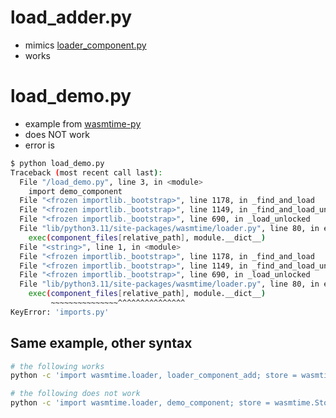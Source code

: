 # load_adder.py

* mimics [loader_component.py](https://github.com/bytecodealliance/wasmtime-py/blob/main/examples/loader_component.py)
* works

# load_demo.py

* example from [wasmtime-py](https://github.com/bytecodealliance/wasmtime-py)
* does NOT work
* error is

```bash
$ python load_demo.py 
Traceback (most recent call last):
  File "/load_demo.py", line 3, in <module>
    import demo_component
  File "<frozen importlib._bootstrap>", line 1178, in _find_and_load
  File "<frozen importlib._bootstrap>", line 1149, in _find_and_load_unlocked
  File "<frozen importlib._bootstrap>", line 690, in _load_unlocked
  File "lib/python3.11/site-packages/wasmtime/loader.py", line 80, in exec_module
    exec(component_files[relative_path], module.__dict__)
  File "<string>", line 1, in <module>
  File "<frozen importlib._bootstrap>", line 1178, in _find_and_load
  File "<frozen importlib._bootstrap>", line 1149, in _find_and_load_unlocked
  File "<frozen importlib._bootstrap>", line 690, in _load_unlocked
  File "lib/python3.11/site-packages/wasmtime/loader.py", line 80, in exec_module
    exec(component_files[relative_path], module.__dict__)
         ~~~~~~~~~~~~~~~^^^^^^^^^^^^^^^
KeyError: 'imports.py'
```

## Same example, other syntax

```bash
# the following works
python -c 'import wasmtime.loader, loader_component_add; store = wasmtime.Store(); print(loader_component_add.Root(store).add(store, 1, 2))'

# the following does not work
python -c 'import wasmtime.loader, demo_component; store = wasmtime.Store(); print(demo_component.Root(store).run(store))'
```